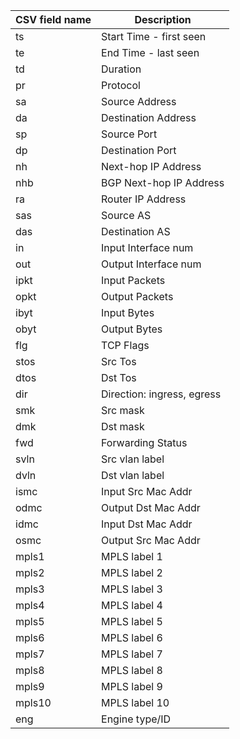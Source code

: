 | CSV field name | Description |
| -------------| -------------|
| ts | Start Time - first seen |
| te | End Time - last seen |
| td | Duration |
| pr | Protocol |
| sa | Source Address |
| da | Destination Address |
| sp | Source Port |
| dp | Destination Port |
| nh | Next-hop IP Address |
| nhb | BGP Next-hop IP Address |
| ra | Router IP Address |
| sas | Source AS |
| das | Destination AS |
| in | Input Interface num |
| out | Output Interface num |
| ipkt | Input Packets |
| opkt | Output Packets |
| ibyt | Input Bytes |
| obyt | Output Bytes |
| flg | TCP Flags |
| stos | Src Tos |
| dtos | Dst Tos |
| dir | Direction: ingress, egress |
| smk | Src mask |
| dmk | Dst mask |
| fwd | Forwarding Status |
| svln | Src vlan label |
| dvln | Dst vlan label |
| ismc | Input Src Mac Addr |
| odmc | Output Dst Mac Addr |
| idmc | Input Dst Mac Addr |
| osmc | Output Src Mac Addr |
| mpls1 | MPLS label 1 |
| mpls2 | MPLS label 2 |
| mpls3 | MPLS label 3 |
| mpls4 | MPLS label 4 |
| mpls5 | MPLS label 5 |
| mpls6 | MPLS label 6 |
| mpls7 | MPLS label 7 |
| mpls8 | MPLS label 8 |
| mpls9 | MPLS label 9 |
| mpls10 | MPLS label 10 |
| eng | Engine type/ID |
